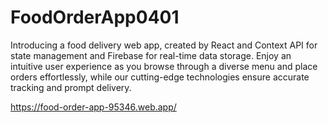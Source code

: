 # FoodOrderApp0401

Introducing a food delivery web app, created by React and Context API for state management and
Firebase for real-time data storage. Enjoy an intuitive user experience as you browse through a
diverse menu and place orders effortlessly, while our cutting-edge technologies ensure accurate
tracking and prompt delivery.
 
 https://food-order-app-95346.web.app/
